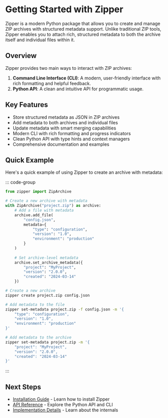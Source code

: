 # Getting Started with Zipper

Zipper is a modern Python package that allows you to create and manage ZIP archives with structured metadata support. Unlike traditional ZIP tools, Zipper enables you to attach rich, structured metadata to both the archive itself and individual files within it.

## Overview

Zipper provides two main ways to interact with ZIP archives:

1. **Command Line Interface (CLI)**: A modern, user-friendly interface with rich formatting and helpful feedback.
2. **Python API**: A clean and intuitive API for programmatic usage.

## Key Features

- Store structured metadata as JSON in ZIP archives
- Add metadata to both archives and individual files
- Update metadata with smart merging capabilities
- Modern CLI with rich formatting and progress indicators
- Clean Python API with type hints and context managers
- Comprehensive documentation and examples

## Quick Example

Here's a quick example of using Zipper to create an archive with metadata:

::: code-group
```python [Python API]
from zipper import ZipArchive

# Create a new archive with metadata
with ZipArchive("project.zip") as archive:
    # Add a file with metadata
    archive.add_file(
        "config.json",
        metadata={
            "type": "configuration",
            "version": "1.0",
            "environment": "production"
        }
    )
    
    # Set archive-level metadata
    archive.set_archive_metadata({
        "project": "MyProject",
        "version": "2.0.0",
        "created": "2024-03-14"
    })
```

```bash [CLI]
# Create a new archive
zipper create project.zip config.json

# Add metadata to the file
zipper set-metadata project.zip -f config.json -m '{
    "type": "configuration",
    "version": "1.0",
    "environment": "production"
}'

# Add metadata to the archive
zipper set-metadata project.zip -m '{
    "project": "MyProject",
    "version": "2.0.0",
    "created": "2024-03-14"
}'
```
:::

## Next Steps

- [Installation Guide](./installation.md) - Learn how to install Zipper
- [API Reference](/reference/api.md) - Explore the Python API and CLI
- [Implementation Details](/reference/implementation.md) - Learn about the internals 